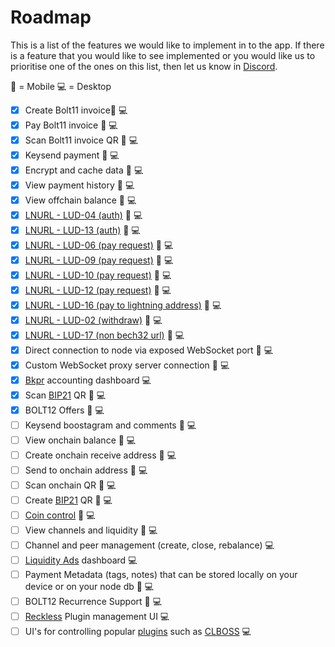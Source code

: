 # Roadmap

This is a list of the features we would like to implement in to the app. If there is a feature that you would like to see implemented or you would like us to prioritise one of the ones on this list, then let us know in [Discord](https://discord.gg/eWfHuJZVaB).

📱 = Mobile
💻 = Desktop

- [x] Create Bolt11 invoice📱 💻
- [x] Pay Bolt11 invoice 📱 💻
- [x] Scan Bolt11 invoice QR 📱 💻
- [x] Keysend payment 📱 💻
- [x] Encrypt and cache data 📱 💻
- [x] View payment history 📱 💻
- [x] View offchain balance 📱 💻
- [x] [LNURL - LUD-04 (auth)](https://github.com/lnurl/luds/blob/luds/04.md) 📱 💻
- [x] [LNURL - LUD-13 (auth)](https://github.com/lnurl/luds/blob/luds/13.md) 📱 💻
- [x] [LNURL - LUD-06 (pay request)](https://github.com/lnurl/luds/blob/luds/06.md) 📱 💻
- [x] [LNURL - LUD-09 (pay request)](https://github.com/lnurl/luds/blob/luds/09.md) 📱 💻
- [x] [LNURL - LUD-10 (pay request)](https://github.com/lnurl/luds/blob/luds/10.md) 📱 💻
- [x] [LNURL - LUD-12 (pay request)](https://github.com/lnurl/luds/blob/luds/12.md) 📱 💻
- [x] [LNURL - LUD-16 (pay to lightning address)](https://github.com/lnurl/luds/blob/luds/16.md) 📱 💻
- [x] [LNURL - LUD-02 (withdraw)](https://github.com/lnurl/luds/blob/luds/03.md) 📱 💻
- [x] [LNURL - LUD-17 (non bech32 url)](https://github.com/lnurl/luds/blob/luds/17.md) 📱 💻
- [x] Direct connection to node via exposed WebSocket port 📱 💻
- [x] Custom WebSocket proxy server connection 📱 💻
- [x] [Bkpr](https://lightning.readthedocs.io/lightning-bkpr-listincome.7.html) accounting dashboard 💻
- [x] Scan [BIP21](https://bitcoinqr.dev/) QR 📱 💻
- [x] BOLT12 Offers 📱 💻
- [ ] Keysend boostagram and comments 📱 💻
- [ ] View onchain balance 📱 💻
- [ ] Create onchain receive address 📱 💻
- [ ] Send to onchain address 📱 💻
- [ ] Scan onchain QR 📱 💻
- [ ] Create [BIP21](https://bitcoinqr.dev/) QR 📱 💻
- [ ] [Coin control](https://twitter.com/pedromvpg/status/1553123963139756032?s=20) 📱 💻
- [ ] View channels and liquidity 📱 💻
- [ ] Channel and peer management (create, close, rebalance) 💻
- [ ] [Liquidity Ads](https://medium.com/blockstream/setting-up-liquidity-ads-in-c-lightning-54e4c59c091d) dashboard 💻
- [ ] Payment Metadata (tags, notes) that can be stored locally on your device or on your node db 📱 💻
- [ ] BOLT12 Recurrence Support 📱 💻
- [ ] [Reckless](https://lightning.readthedocs.io/reckless.7.html) Plugin management UI 💻
- [ ] UI's for controlling popular [plugins](https://github.com/lightningd/plugins) such as [CLBOSS](https://github.com/ZmnSCPxj/clboss) 💻
